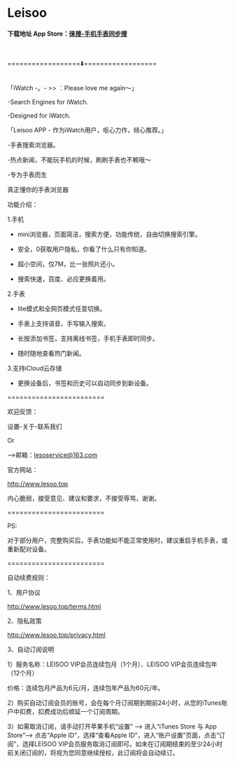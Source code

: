 # Leisoo


#### 下载地址 App Store：[徕搜-手机手表同步搜](https://apps.apple.com/cn/app/leisoo-徕搜-手机手表同步搜/id1575493064)
<br/>

==================⬇️==================

<br/>
「iWatch -。- >> ：Please love me again～」

-Search Engines for iWatch.

-Designed for iWatch.


「Leisoo APP - 作为iWatch用户，呕心力作，倾心推荐。」

-手表搜索浏览器。

-热点新闻，不能玩手机的时候，刷刷手表也不赖哦～

-专为手表而生


真正懂你的手表浏览器


功能介绍：


1.手机

- mini浏览器，页面简洁，搜索方便，功能传统，自由切换搜索引擎。

- 安全，0获取用户隐私，你看了什么只有你知道。

- 超小空间，仅7M，比一张照片还小。

- 搜索快速，百度、必应更换着用。


2.手表

- lite模式和全网页模式任意切换。

- 手表上支持语音、手写输入搜索。

- 长按添加书签，支持离线书签，手机手表即时同步。

- 随时随地查看热门新闻。


3.支持iCloud云存储

- 更换设备后，书签和历史可以自动同步到新设备。


========================


欢迎反馈：


设置-关于-联系我们

Or

—>邮箱：lesoservice@163.com


官方网站：

http://www.lesoo.top


内心脆弱，接受意见、建议和要求，不接受辱骂，谢谢。


========================


PS:

对于部分用户，完整购买后，手表功能如不能正常使用时，建议重启手机手表，或重新配对设备。


========================


自动续费规则：

1、用户协议

http://www.lesoo.top/terms.html


2、隐私政策

http://www.lesoo.top/privacy.html


3、自动订阅说明


1）服务名称：LEISOO VIP会员连续包月（1个月）、LEISOO VIP会员连续包年（12个月）

价格：连续包月产品为6元/月，连续包年产品为60元/年。

2）购买自动订阅会员的账号，会在每个月订阅期到期前24小时，从您的iTunes账户中扣费，扣费成功后顺延一个订阅周期。

3）如需取消订阅，请手动打开苹果手机“设置” —> 进入“iTunes Store 与 App Store”—> 点击“Apple ID”，选择“查看Apple ID”，进入“账户设置”页面，点击“订阅”，选择LEISOO VIP会员服务取消订阅即可。如未在订阅期结束的至少24小时前关闭订阅的，将视为您同意继续授权，此订阅将会自动续订。
